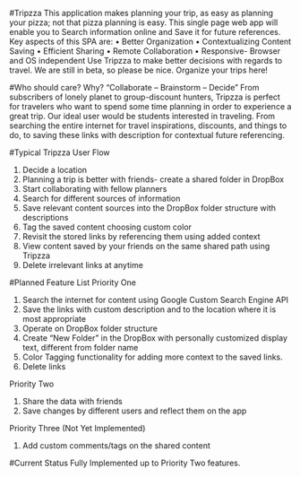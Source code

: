 ﻿#Tripzza
This application makes planning your trip, as easy as planning your pizza; not that pizza planning is easy. This single page web app will enable you to Search information online and Save it for future references. 
Key aspects of this SPA are:
•	Better Organization
•	Contextualizing Content Saving
•	Efficient Sharing 
•	Remote Collaboration
•	Responsive- Browser and OS independent
Use Tripzza to make better decisions with regards to travel. We are still in beta, so please be nice. Organize your trips here!

#Who should care? Why? “Collaborate – Brainstorm – Decide”
From subscribers of lonely planet to group-discount hunters, Tripzza is perfect for travelers who want to spend some time planning in order to experience a great trip. Our ideal user would be students interested in traveling. From searching the entire internet for travel inspirations, discounts, and things to do, to saving these links with description for contextual future referencing.

#Typical Tripzza User Flow
1.	Decide a location
2.	Planning a trip is better with friends- create a shared folder in DropBox
3.	Start collaborating with fellow planners
4.	Search for different sources of information
5.	Save relevant content sources into the DropBox folder structure with descriptions
6.	Tag the saved content choosing custom color
7.	Revisit the stored links by referencing them using added context
8.	View content saved by your friends on the same shared path using Tripzza
9.	Delete irrelevant links at anytime

#Planned Feature List
Priority One
1.	Search the internet for content using Google Custom Search Engine API
2.	Save the links with custom description and to the location where it is most appropriate
3.	Operate on DropBox folder structure
4.	Create “New Folder” in the DropBox with personally customized display text, different from folder name
5.	Color Tagging functionality for adding more context to the saved links.
6.	Delete links

Priority Two
1.	Share the data with friends
2.	Save changes by different users and reflect them on the app

Priority Three (Not Yet Implemented)
1.	Add custom comments/tags on the shared content

#Current Status
Fully Implemented up to Priority Two features.